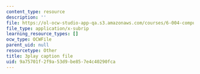 ```yaml
---
content_type: resource
description: ''
file: https://ol-ocw-studio-app-qa.s3.amazonaws.com/courses/6-004-computation-structures-spring-2017/9a75701f2f9a53d9be857e4c40290fca_BZX8qSrMNyo.vtt
file_type: application/x-subrip
learning_resource_types: []
ocw_type: OCWFile
parent_uid: null
resourcetype: Other
title: 3play caption file
uid: 9a75701f-2f9a-53d9-be85-7e4c40290fca
---
```

